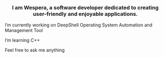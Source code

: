 ### <div align="center">I am Wespera, a software developer dedicated to creating user-friendly and enjoyable applications.</div>  
  

I’m currently working on DeepShell Operating System Automation and Management Tool
  

I’m learning C++  
  

Feel free to ask me anything  
